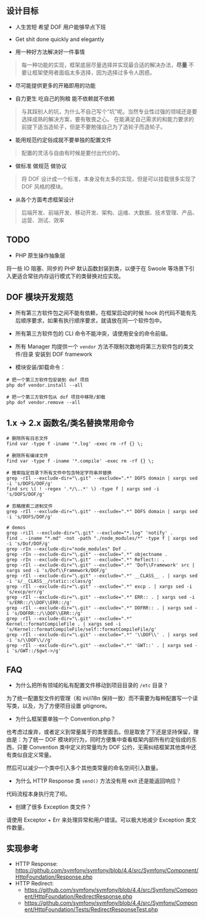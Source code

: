 ## 设计目标

- 人生苦短 希望 DOF 用户能够早点下班

- Get shit done quickly and elegantly

- 用一种好方法解决好一件事情

> 每一种功能的实现，框架底层尽量选择并实现最合适的解决办法，**尽量** 不要让框架使用者面临太多选择，因为选择过多令人困惑。

- 尽可能提供更多的开箱即用的功能

- 自力更生 吃自己的狗粮 能不依赖就不依赖

> 与其踩别人的坑，为什么不自己写个“坑”呢。当然专业性过强的领域还是要选择成熟的解决方案，要有敬畏之心。
> 在能满足自己需求的和能力要求的前提下适当造轮子，但是不要勉强自己为了造轮子而造轮子。

- 能用规范约定俗成就不要单独的配置文件

> 配置的灵活与自由有时候是要付出代价的。

- 做标准 做规范 做协议

> 将 DOF 设计成一个标准，本身没有太多的实现，但是可以挂载很多实现了 DOF 风格的模块。

- 从各个方面考虑框架设计

> 后端开发、前端开发、移动开发、架构、运维、大数据、技术管理、产品、运营、测试、效率

## TODO

- PHP 原生操作抽象层

将一些 IO 阻塞、同步的 PHP 默认函数封装到类，以便于在 Swoole 等场景下引入更适合常驻内存运行模式下的类替换对应实现。

## DOF 模块开发规范

- 所有第三方软件包之间不能有依赖，在框架启动的时候 hook 的代码不能有先后顺序要求，如果有执行顺序要求，就请放在同一个软件包中。

- 所有第三方软件包的 CLI 命令不能冲突，请使用安全的命令前缀。

- 所有 Manager 均提供一个 `vendor` 方法不限制次数地将第三方软件包的类文件/目录 安装到 DOF framework

- 模块安装/卸载命令：

```shell
# 把一个第三方软件包安装到 dof 项目
php dof vendor.install --all

# 把一个第三方软件包从 dof 项目中移除/卸载
php dof vendor.remove --all
```

## 1.x -> 2.x 函数名/类名替换常用命令

```
# 删除所有日志文件
find var -type f -iname '*.log' -exec rm -rf {} \;

# 删除所有编译文件
find var -type f -iname '*.compile' -exec rm -rf {} \;

# 搜索指定目录下所有文件中包含特定字符串并替换
grep -rIl --exclude-dir="\.git" --exclude=".*" DOFS domain | xargs sed -i 's/DOFS/DOF/g'
find src \( ! -regex '.*/\..*' \) -type f | xargs sed -i 's/DOFS/DOF/g'

# 忽略搜索二进制文件
grep -rIl --exclude-dir="\.git" --exclude=".*" DOFS domain | xargs sed -i 's/DOFS/DOF/g'

# demos
grep -riIl --exclude-dir="\.git" --exclude="*.log" 'notify' .
find . -iname "*.md" -not -path "./node_modules/*" -type f | xargs sed -i 's/Dof/DOF/g'
grep -rIn --exclude-dir="node_modules" Dof .
grep -rIn --exclude-dir="\.git" --exclude=".*" objectname .
grep -rIn --exclude-dir="\.git" --exclude=".*" Reflect:: .
grep -rIl --exclude-dir="\.git" --exclude=".*" 'Dof\\Framework' src | xargs sed -i 's/Dof\\Framework/DOF/g'
grep -rIl --exclude-dir="\.git" --exclude=".*" __CLASS__ . | xargs sed -i 's/__CLASS__/static::class/g'
grep -rIl --exclude-dir="\.git" --exclude=".*" excp . | xargs sed -i 's/excp/err/g'
grep -rIl --exclude-dir="\.git" --exclude=".*" ERR:: . | xargs sed -i 's/ERR::/\\DOF\\ERR::/g'
grep -rIl --exclude-dir="\.git" --exclude=".*" DOFRR:: . | xargs sed -i 's/DOFRR::/\\DOF\\ERR::/g'
grep -rIl --exclude-dir="\.git" --exclude=".*" Kernel::formatCompileFile . | xargs sed -i 's/Kernel::formatCompileFile/self::formatCompileFile/g'
grep -rIl --exclude-dir="\.git" --exclude=".*" '\\DOF\\' . | xargs sed -i 's/\\DOF\\//g'
grep -rIl --exclude-dir="\.git" --exclude=".*" 'GWT::' . | xargs sed -i 's/GWT::/$gwt->/g'
```

## FAQ

- 为什么把所有领域的私有配置文件移动到项目目录的 `/etc` 目录？

为了统一配置型文件的管理（和 ini/i18n 保持一致）而不需要为每种配置写一个读写类，以及，为了方便项目设置 gitignore。

- 为什么框架要单独一个 Convention.php？

也考虑过废弃，或者定义到常量属于的类里面去。但是取舍了下还是坚持保留，理由是：为了统一 DOF 模块的行为，同时方便集中查看框架内部所有约定俗成的东西，只要 Convention 类中定义的常量均为 DOF 公约，无需纠结框架其他类中还有类似自定义常量。

然后可以减少一个类中引入多个其他类常量的命名空间引入数量。

- 为什么 HTTP Response 类 `send()` 方法没有用 exit 还是能返回响应？

代码流程本身执行完了呗。

- 创建了很多 Exception 类文件？

请使用 Exceptor + Err 来处理异常和用户错误。可以极大地减少 Exception 类文件数量。

## 实现参考

- HTTP Response: https://github.com/symfony/symfony/blob/4.4/src/Symfony/Component/HttpFoundation/Response.php
- HTTP Redirect:
	- https://github.com/symfony/symfony/blob/4.4/src/Symfony/Component/HttpFoundation/RedirectResponse.php
	- https://github.com/symfony/symfony/blob/4.4/src/Symfony/Component/HttpFoundation/Tests/RedirectResponseTest.php
